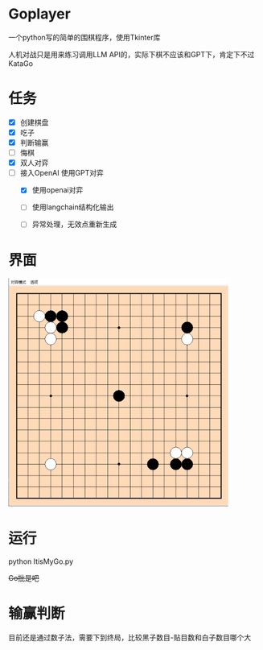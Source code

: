 # Goplayer
一个python写的简单的围棋程序，使用Tkinter库

人机对战只是用来练习调用LLM API的，实际下棋不应该和GPT下，肯定下不过KataGo


# 任务

- [x] 创建棋盘
- [x] 吃子
- [x] 判断输赢
- [ ] 悔棋
- [x] 双人对弈
- [ ] 接入OpenAI 使用GPT对弈
  - [x] 使用openai对弈
  - [ ] 使用langchain结构化输出
  - [ ] 异常处理，无效点重新生成


# 界面
<!-- [游戏界面](./png/interface.png) -->
<img src="./png/interface.png" alt="游戏界面" style="zoom:50%;" />

# 运行
python ItisMyGo.py

~~Go批是吧~~

# 输赢判断

目前还是通过数子法，需要下到终局，比较黑子数目-贴目数和白子数目哪个大